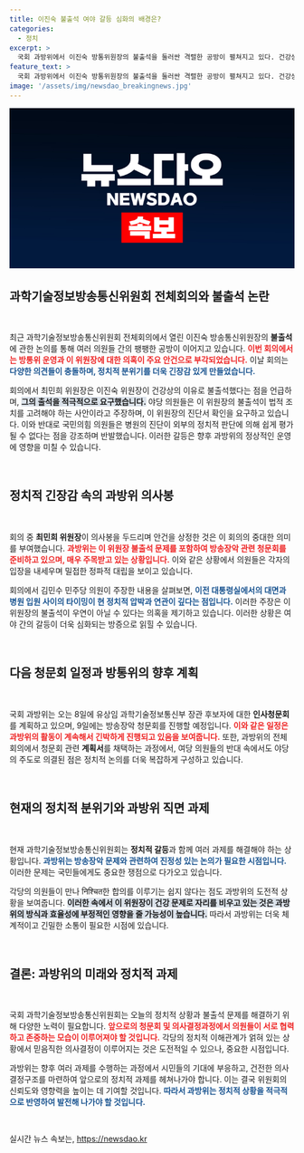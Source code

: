 ```yaml
---
title: 이진숙 불출석 여야 갈등 심화의 배경은?
categories:
  - 정치
excerpt: >
  국회 과방위에서 이진숙 방통위원장의 불출석을 둘러싼 격렬한 공방이 펼쳐지고 있다. 건강상의 이유를 제시한 이 위원장에 대해 야당은 가짜 입원이라 주장하며 법적 조치를 예고했다. 논란이 집중되는 가운데, 과방위는 방송장악 청문회를 계획 중이다. 클릭하여 자세한 상황을 확인해보세요!
feature_text: >
  국회 과방위에서 이진숙 방통위원장의 불출석을 둘러싼 격렬한 공방이 펼쳐지고 있다. 건강상의 이유를 제시한 이 위원장에 대해 야당은 가짜 입원이라 주장하며 법적 조치를 예고했다. 논란이 집중되는 가운데, 과방위는 방송장악 청문회를 계획 중이다. 클릭하여 자세한 상황을 확인해보세요!
image: '/assets/img/newsdao_breakingnews.jpg'
---
```


<p><img src="/assets/img/newsdao_breakingnews.jpg" alt="pcversion 속보" /></p>

<h2 data-ke-size="size26">과학기술정보방송통신위원회 전체회의와 불출석 논란</h2>

<p data-ke-size="size16">&nbsp;</p>

<p>최근 과학기술정보방송통신위원회 전체회의에서 열린 이진숙 방송통신위원장의 <b>불출석</b>에 관한 논의를 통해 여러 의원들 간의 팽팽한 공방이 이어지고 있습니다. <b><span style="color: #ee2323;">이번 회의에서는 방통위 운영과 이 위원장에 대한 의혹이 주요 안건으로 부각되었습니다.</span></b> 이날 회의는 <b><span style="color: #1a5490;">다양한 의견들이 충돌하며, 정치적 분위기를 더욱 긴장감 있게 만들었습니다.</span></b> </p>

<p>회의에서 최민희 위원장은 이진숙 위원장이 건강상의 이유로 불출석했다는 점을 언급하며, <b><span style="background-color: #21538527;">그의 출석을 적극적으로 요구했습니다.</span></b> 야당 의원들은 이 위원장의 불출석이 법적 조치를 고려해야 하는 사안이라고 주장하며, 이 위원장의 진단서 확인을 요구하고 있습니다. 이와 반대로 국민의힘 의원들은 병원의 진단이 외부의 정치적 판단에 의해 쉽게 평가될 수 없다는 점을 강조하며 반발했습니다. 이러한 갈등은 향후 과방위의 정상적인 운영에 영향을 미칠 수 있습니다.</p>

<p data-ke-size="size16">&nbsp;</p>

<h2 data-ke-size="size26">정치적 긴장감 속의 과방위 의사봉</h2>

<p data-ke-size="size16">&nbsp;</p>

<p>회의 중 <b>최민희 위원장</b>이 의사봉을 두드리며 안건을 상정한 것은 이 회의의 중대한 의미를 부여했습니다. <b><span style="color: #ee2323;">과방위는 이 위원장 불출석 문제를 포함하여 방송장악 관련 청문회를 준비하고 있으며, 매우 주목받고 있는 상황입니다.</span></b> 이와 같은 상황에서 의원들은 각자의 입장을 내세우며 밀접한 정파적 대립을 보이고 있습니다.</p>

<p>회의에서 김민수 민주당 의원이 주장한 내용을 살펴보면, <b><span style="color: #1a5490;">이전 대통령실에서의 대면과 병원 입원 사이의 타이밍이 현 정치적 압박과 연관이 깊다는 점입니다.</span></b> 이러한 주장은 이 위원장의 불출석이 우연이 아닐 수 있다는 의혹을 제기하고 있습니다. 이러한 상황은 여야 간의 갈등이 더욱 심화되는 방증으로 읽힐 수 있습니다.</p>

<p data-ke-size="size16">&nbsp;</p>

<h2 data-ke-size="size26">다음 청문회 일정과 방통위의 향후 계획</h2>

<p data-ke-size="size16">&nbsp;</p>

<p>국회 과방위는 오는 8일에 유상임 과학기술정보통신부 장관 후보자에 대한 <b>인사청문회</b>를 계획하고 있으며, 9일에는 방송장악 청문회를 진행할 예정입니다. <b><span style="color: #ee2323;">이와 같은 일정은 과방위의 활동이 계속해서 긴박하게 진행되고 있음을 보여줍니다.</span></b> 또한, 과방위의 전체회의에서 청문회 관련 <strong>계획서</strong>를 채택하는 과정에서, 여당 의원들의 반대 속에서도 야당의 주도로 의결된 점은 정치적 논의를 더욱 복잡하게 구성하고 있습니다.</p>

<p data-ke-size="size16">&nbsp;</p>

<h2 data-ke-size="size26">현재의 정치적 분위기와 과방위 직면 과제</h2>

<p data-ke-size="size16">&nbsp;</p>

<p>현재 과학기술정보방송통신위원회는 <b>정치적 갈등</b>과 함께 여러 과제를 해결해야 하는 상황입니다. <b><span style="color: #1a5490;">과방위는 방송장악 문제와 관련하여 진정성 있는 논의가 필요한 시점입니다.</span></b> 이러한 문제는 국민들에게도 중요한 쟁점으로 다가오고 있습니다.</p>

<p>각당의 의원들이 만나 निश्चित한 합의를 이루기는 쉽지 않다는 점도 과방위의 도전적 상황을 보여줍니다. <b><span style="background-color: #21538527;">이러한 속에서 이 위원장이 건강 문제로 자리를 비우고 있는 것은 과방위의 방식과 효율성에 부정적인 영향을 줄 가능성이 높습니다.</span></b> 따라서 과방위는 더욱 체계적이고 긴밀한 소통이 필요한 시점에 있습니다.</p>

<p data-ke-size="size16">&nbsp;</p>

<h2 data-ke-size="size26">결론: 과방위의 미래와 정치적 과제</h2>

<p data-ke-size="size16">&nbsp;</p>

<p>국회 과학기술정보방송통신위원회는 오늘의 정치적 상황과 불출석 문제를 해결하기 위해 다양한 노력이 필요합니다. <b><span style="color: #ee2323;">앞으로의 청문회 및 의사결정과정에서 의원들이 서로 협력하고 존중하는 모습이 이루어져야 할 것입니다.</span></b> 각당의 정치적 이해관계가 얽혀 있는 상황에서 믿음직한 의사결정이 이루어지는 것은 도전적일 수 있으나, 중요한 시점입니다.</p>

<p>과방위는 향후 여러 과제를 수행하는 과정에서 시민들의 기대에 부응하고, 건전한 의사결정구조를 마련하여 앞으로의 정치적 과제를 헤쳐나가야 합니다. 이는 결국 위원회의 신뢰도와 영향력을 높이는 데 기여할 것입니다. <b><span style="color: #1a5490;">따라서 과방위는 정치적 상황을 적극적으로 반영하여 발전해 나가야 할 것입니다.</span></b></p>

<p data-ke-size="size16">&nbsp;</p>
실시간 뉴스 속보는, <a href="https://newsdao.kr" rel="dofollow">https://newsdao.kr</a>


